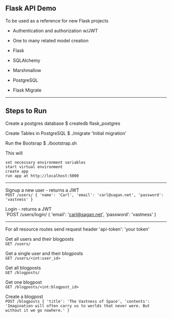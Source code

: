 ## Flask API Demo

To be used as a reference for new Flask projects

- Authentication and authorization w/JWT
- One to many related model creation

- Flask
- SQLAlchemy
- Marshmallow
- PostgreSQL
- Flask Migrate

---

## Steps to Run

Create a postgres database
$ createdb flask_postgres

Create Tables in PostgreSQL
$ ./migrate 'Initial migration'

Run the Bootsrap
$ ./bootstrap.sh

This will

    set necessary environment variables
    start virtual environment
    create app
    run app at http://localhost:5000

---

Signup a new user - returns a JWT<br>
`POST /users/ { 'name': 'Carl', 'email': 'carl@sagan.net', 'password': 'vastness' }`

Login - returns a JWT<br>
`POST /users/login/ { 'email': 'carl@sagan.net', 'password': 'vastness' }

---

For all resource routes send request header 'api-token': 'your token'<br>

Get all users and their blogposts<br>
`GET /users/`

Get a single user and their blogposts<br>
`GET /users/<int:user_id>`

Get all blogposts<br>
`GET /blogposts/`

Get one blogpost<br>
`GET /blogposts/<int:blogpost_id>`

Create a blogpost<br>
`POST /blogposts { 'title': 'The Vastness of Space', 'contents': 'Imagination will often carry us to worlds that never were. But without it we go nowhere.' }`
